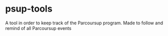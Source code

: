 # psup-tools
A tool in order to keep track of the Parcoursup program. Made to follow and remind of all Parcoursup events

